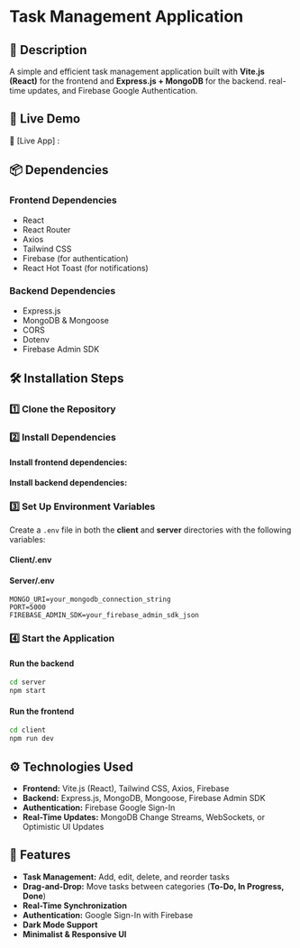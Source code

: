 # Task Management Application

## 📌 Description
A simple and efficient task management application built with **Vite.js (React)** for the frontend and **Express.js + MongoDB** for the backend. real-time updates, and Firebase Google Authentication.

## 🚀 Live Demo
🔗 [Live App] : 

## 📦 Dependencies
### **Frontend Dependencies**
- React
- React Router
- Axios
- Tailwind CSS
- Firebase (for authentication)
- React Hot Toast (for notifications)

### **Backend Dependencies**
- Express.js
- MongoDB & Mongoose
- CORS
- Dotenv
- Firebase Admin SDK

## 🛠 Installation Steps
### **1️⃣ Clone the Repository**


### **2️⃣ Install Dependencies**
#### Install frontend dependencies:

#### Install backend dependencies:


### **3️⃣ Set Up Environment Variables**
Create a `.env` file in both the **client** and **server** directories with the following variables:
#### **Client/.env**



#### **Server/.env**
```
MONGO_URI=your_mongodb_connection_string
PORT=5000
FIREBASE_ADMIN_SDK=your_firebase_admin_sdk_json
```

### **4️⃣ Start the Application**
#### **Run the backend**
```sh
cd server
npm start
```
#### **Run the frontend**
```sh
cd client
npm run dev
```

## ⚙️ Technologies Used
- **Frontend:** Vite.js (React), Tailwind CSS, Axios, Firebase
- **Backend:** Express.js, MongoDB, Mongoose, Firebase Admin SDK
- **Authentication:** Firebase Google Sign-In
- **Real-Time Updates:** MongoDB Change Streams, WebSockets, or Optimistic UI Updates

## 🎯 Features
- **Task Management:** Add, edit, delete, and reorder tasks
- **Drag-and-Drop:** Move tasks between categories (**To-Do, In Progress, Done**)
- **Real-Time Synchronization**
- **Authentication:** Google Sign-In with Firebase
- **Dark Mode Support**
- **Minimalist & Responsive UI**



